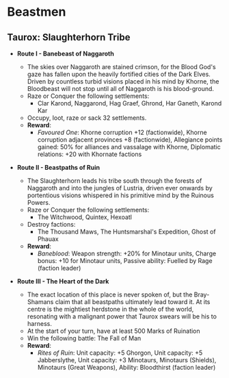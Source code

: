 # Beastmen

## Taurox: Slaughterhorn Tribe

* **Route I - Banebeast of Naggaroth**
  * The skies over Naggaroth are stained crimson, for the Blood God's gaze has fallen upon the heavily fortified cities 
  of the Dark Elves. Driven by countless turbid visions placed in his mind by Khorne, the Bloodbeast will not stop until 
  all of Naggaroth is his blood-ground.
  * Raze or Conquer the following settlements:
    * Clar Karond, Naggarond, Hag Graef, Ghrond, Har Ganeth, Karond Kar
  * Occupy, loot, raze or sack 32 settlements.
  * **Reward**:
    * _Favoured One_: Khorne corruption +12 (factionwide), Khorne corruption adjacent provinces +8 (factionwide), 
    Allegiance points gained: 50% for alliances and vassalage with Khorne, Diplomatic relations: +20 with Khornate 
    factions

* **Route II - Beastpaths of Ruin**
  * The Slaughterhorn leads his tribe south through the forests of Naggaroth and into the jungles of Lustria, driven 
  ever onwards by portentious visions whispered in his primitive mind by the Ruinous Powers.
  * Raze or Conquer the following settlements:
    * The Witchwood, Quintex, Hexoatl
  * Destroy factions:
    * The Thousand Maws, The Huntsmarshal's Expedition, Ghost of Phauax
  * **Reward**:
    * _Baneblood_: Weapon strength: +20% for Minotaur units, Charge bonus: +10 for Minotaur units, Passive ability: 
    Fuelled by Rage (faction leader)

* **Route III - The Heart of the Dark**
  * The exact location of this place is never spoken of, but the Bray-Shamans claim that all beastpaths ultimately lead 
  toward it. At its centre is the mightiest herdstone in the whole of the world, resonating with a malignant power that 
  Taurox swears will be his to harness.
  * At the start of your turn, have at least 500 Marks of Ruination
  * Win the following battle: The Fall of Man
  * **Reward**:
    * _Rites of Ruin_: Unit capacity: +5 Ghorgon, Unit capacity: +5 Jabberslythe, Unit capacity: +3 Minotaurs, Minotaurs 
    (Shields), Minotaurs (Great Weapons), Ability: Bloodthirst (faction leader)